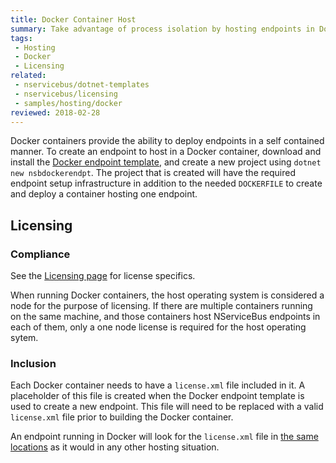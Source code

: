 ```yaml
---
title: Docker Container Host
summary: Take advantage of process isolation by hosting endpoints in Docker containers
tags:
 - Hosting
 - Docker
 - Licensing
related:
 - nservicebus/dotnet-templates
 - nservicebus/licensing
 - samples/hosting/docker
reviewed: 2018-02-28
---
```


Docker containers provide the ability to deploy endpoints in a self contained manner. To create an endpoint to host in a Docker container, download and install the [Docker endpoint template](/nservicebus/dotnet-templates.md), and create a new project using `dotnet new nsbdockerendpt`. The project that is created will have the required endpoint setup infrastructure in addition to the needed `DOCKERFILE` to create and deploy a container hosting one endpoint.

## Licensing
### Compliance
See the [Licensing page](https://particular.net/licensing) for license specifics.

When running Docker containers, the host operating system is considered a node for the purpose of licensing. If there are multiple containers running on the same machine, and those containers host NServiceBus endpoints in each of them, only a one node license is required for the host operating sytem.

### Inclusion
Each Docker container needs to have a `license.xml` file included in it. A placeholder of this file is created when the Docker endpoint template is used to create a new endpoint. This file will need to be replaced with a valid `license.xml` file prior to building the Docker container.

An endpoint running in Docker will look for the `license.xml` file in [the same locations](/nservicebus/licensing) as it would in any other hosting situation.